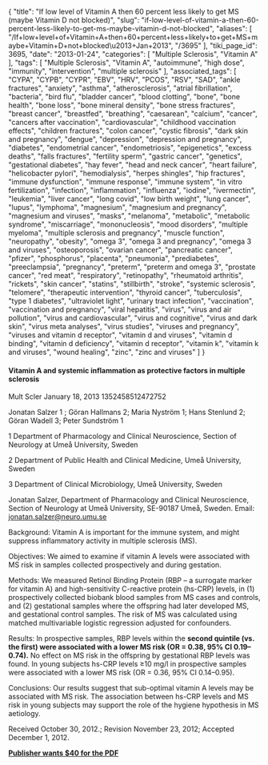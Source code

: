 {
    "title": "If low level of Vitamin A then 60 percent less likely to get MS (maybe Vitamin D not blocked)",
    "slug": "if-low-level-of-vitamin-a-then-60-percent-less-likely-to-get-ms-maybe-vitamin-d-not-blocked",
    "aliases": [
        "/If+low+level+of+Vitamin+A+then+60+percent+less+likely+to+get+MS+maybe+Vitamin+D+not+blocked\u2013+Jan+2013",
        "/3695"
    ],
    "tiki_page_id": 3695,
    "date": "2013-01-24",
    "categories": [
        "Multiple Sclerosis",
        "Vitamin A"
    ],
    "tags": [
        "Multiple Sclerosis",
        "Vitamin A",
        "autoimmune",
        "high dose",
        "immunity",
        "intervention",
        "multiple sclerosis"
    ],
    "associated_tags": [
        "CYPA",
        "CYPB",
        "CYPR",
        "EBV",
        "HRV",
        "PCOS",
        "RSV",
        "SAD",
        "ankle fractures",
        "anxiety",
        "asthma",
        "atherosclerosis",
        "atrial fibrillation",
        "bacteria",
        "bird flu",
        "bladder cancer",
        "blood clotting",
        "bone",
        "bone health",
        "bone loss",
        "bone mineral density",
        "bone stress fractures",
        "breast cancer",
        "breastfed",
        "breathing",
        "caesarean",
        "calcium",
        "cancer",
        "cancers after vaccination",
        "cardiovascular",
        "childhood vaccination effects",
        "children fractures",
        "colon cancer",
        "cystic fibrosis",
        "dark skin and pregnancy",
        "dengue",
        "depression",
        "depression and pregnancy",
        "diabetes",
        "endometrial cancer",
        "endometriosis",
        "epigenetics",
        "excess deaths",
        "falls fractures",
        "fertility sperm",
        "gastric cancer",
        "genetics",
        "gestational diabetes",
        "hay fever",
        "head and neck cancer",
        "heart failure",
        "helicobacter pylori",
        "hemodialysis",
        "herpes shingles",
        "hip fractures",
        "immune dysfunction",
        "immune response",
        "immune system",
        "in vitro fertilization",
        "infection",
        "inflammation",
        "influenza",
        "iodine",
        "ivermectin",
        "leukemia",
        "liver cancer",
        "long covid",
        "low birth weight",
        "lung cancer",
        "lupus",
        "lymphoma",
        "magnesium",
        "magnesium and pregnancy",
        "magnesium and viruses",
        "masks",
        "melanoma",
        "metabolic",
        "metabolic syndrome",
        "miscarriage",
        "mononucleosis",
        "mood disorders",
        "multiple myeloma",
        "multiple sclerosis and pregnancy",
        "muscle function",
        "neuropathy",
        "obesity",
        "omega 3",
        "omega 3 and pregnancy",
        "omega 3 and viruses",
        "osteoporosis",
        "ovarian cancer",
        "pancreatic cancer",
        "pfizer",
        "phosphorus",
        "placenta",
        "pneumonia",
        "prediabetes",
        "preeclampsia",
        "pregnancy",
        "preterm",
        "preterm and omega 3",
        "prostate cancer",
        "red meat",
        "respiratory",
        "retinopathy",
        "rheumatoid arthritis",
        "rickets",
        "skin cancer",
        "statins",
        "stillbirth",
        "stroke",
        "systemic sclerosis",
        "telomere",
        "therapeutic intervention",
        "thyroid cancer",
        "tuberculosis",
        "type 1 diabetes",
        "ultraviolet light",
        "urinary tract infection",
        "vaccination",
        "vaccination and pregnancy",
        "viral hepatitis",
        "virus",
        "virus and air pollution",
        "virus and cardiovascular",
        "virus and cognitive",
        "virus and dark skin",
        "virus meta analyses",
        "virus studies",
        "viruses and pregnancy",
        "viruses and vitamin d receptor",
        "vitamin d and viruses",
        "vitamin d binding",
        "vitamin d deficiency",
        "vitamin d receptor",
        "vitamin k",
        "vitamin k and viruses",
        "wound healing",
        "zinc",
        "zinc and viruses"
    ]
}


#### Vitamin A and systemic inflammation as protective factors in multiple sclerosis

Mult Scler January 18, 2013 1352458512472752

Jonatan Salzer 1 ;     Göran Hallmans 2;     Maria Nyström 1;     Hans Stenlund 2;     Göran Wadell 3;     Peter Sundström 1

1 Department of Pharmacology and Clinical Neuroscience, Section of Neurology at Umeå University, Sweden

2 Department of Public Health and Clinical Medicine, Umeå University, Sweden

3 Department of Clinical Microbiology, Umeå University, Sweden

Jonatan Salzer, Department of Pharmacology and Clinical Neuroscience, Section of Neurology at Umeå University, SE-90187 Umeå, Sweden. Email: jonatan.salzer@neuro.umu.se

Background: Vitamin A is important for the immune system, and might suppress inflammatory activity in multiple sclerosis (MS).

Objectives: We aimed to examine if vitamin A levels were associated with MS risk in samples collected prospectively and during gestation.

Methods: We measured Retinol Binding Protein (RBP – a surrogate marker for vitamin A) and high-sensitivity C-reactive protein (hs-CRP) levels, in (1) prospectively collected biobank blood samples from MS cases and controls, and (2) gestational samples where the offspring had later developed MS, and gestational control samples. The risk of MS was calculated using matched multivariable logistic regression adjusted for confounders.

Results: In prospective samples, RBP levels within the  **second quintile (vs. the first) were associated with a lower MS risk (OR = 0.38, 95% CI 0.19–0.74).**  No effect on MS risk in the offspring by gestational RBP levels was found. In young subjects hs-CRP levels ≥10 mg/l in prospective samples were associated with a lower MS risk (OR = 0.36, 95% CI 0.14–0.95).

Conclusions: Our results suggest that sub-optimal vitamin A levels may be associated with MS risk. The association between hs-CRP levels and MS risk in young subjects may support the role of the hygiene hypothesis in MS aetiology.

Received October 30, 2012.;     Revision November 23, 2012;     Accepted December 1, 2012.

 **[Publisher wants $40 for the PDF](http://msj.sagepub.com/content/19/8/1046.long)**